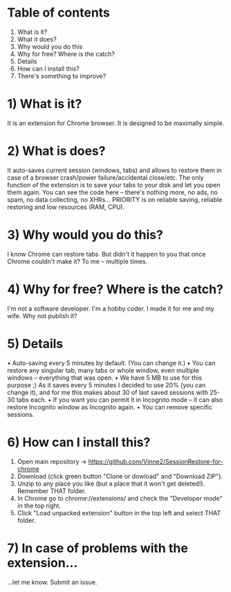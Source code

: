 # Table of contents
1) What is it?
2) What it does?
3) Why would you do this
4) Why for free? Where is the catch?
5) Details
6) How can I install this?
7) There's something to improve?

# 1) What is it?
It is an extension for Chrome browser. It is designed to be maximally simple.
# 2) What is does?
It auto-saves current session (windows, tabs) and allows to restore them in case of a browser crash/power failure/accidental close/etc.
The only function of the extension is to save your tabs to your disk and let you open them again. You can see the code here – there's nothing more, no ads, no spam, no data collecting, no XHRs…
PRIORITY is on reliable saving, reliable restoring and low resources (RAM, CPU).
# 3) Why would you do this?
I know Chrome can restore tabs. But didn't it happen to you that once Chrome couldn't make it? To me – multiple times.
# 4) Why for free? Where is the catch?
I'm not a software developer. I'm a hobby coder. I made it for me and my wife. Why not publish it?
# 5) Details
• Auto-saving every 5 minutes by default. (You can change it.)
• You can restore any singular tab, many tabs or whole window, even multiple windows – everything that was open.
• We have 5 MB to use for this purpose ;) As it saves every 5 minutes I decided to use 20% (you can change it), and for me this makes about 30 of last saved sessions with 25-30 tabs each.
• If you want you can permit it in Incognito mode – it can also restore Incognito window as Incognito again.
• You can remove specific sessions.
# 6) How can I install this?
1. Open main repository → https://github.com/Vinne2/SessionRestore-for-chrome
2. Download (click green button "Clone or dowload" and "Download ZIP").
3. Unzip to any place you like (but a place that it won't get deleted!). Remember THAT folder.
4. In Chrome go to chrome://extensions/ and check the "Developer mode" in the top right.
6. Click "Load unpacked extension" button in the top left and select THAT folder.
# 7) In case of problems with the extension…
…let me know. Submit an issue.